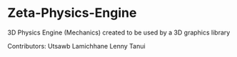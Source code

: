# Zeta-Physics-Engine

3D Physics Engine (Mechanics) created to be used by a 3D graphics library

Contributors:
Utsawb Lamichhane
Lenny Tanui

